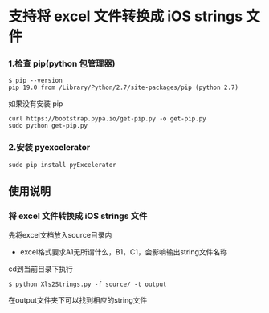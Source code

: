 
# 支持将 **excel** 文件转换成 **iOS** strings 文件


### 1.检查 pip(python 包管理器)

```
$ pip --version
pip 19.0 from /Library/Python/2.7/site-packages/pip (python 2.7)
```

如果没有安装 pip

```
curl https://bootstrap.pypa.io/get-pip.py -o get-pip.py
sudo python get-pip.py
```

### 2.安装 pyexcelerator

```
sudo pip install pyExcelerator
```


## 使用说明

### 将 **excel** 文件转换成 **iOS** strings 文件
先将excel文档放入source目录内
* excel格式要求A1无所谓什么，B1，C1，会影响输出string文件名称

cd到当前目录下执行
```
$ python Xls2Strings.py -f source/ -t output
```

在output文件夹下可以找到相应的string文件


